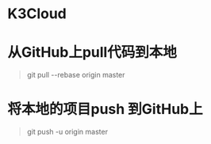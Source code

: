 # K3Cloud
# 从GitHub上pull代码到本地
> git pull --rebase origin master
# 将本地的项目push 到GitHub上
> git push -u origin master
